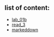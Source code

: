 ## list of content:
   * [lab_01b](https://kaled65.github.io/reading-notes/lab01b)
   * [read_3](https://kaled65.github.io/reading-notes/read3)
   * [markeddown](https://kaled65.github.io/reading-notes/Markeddown)
